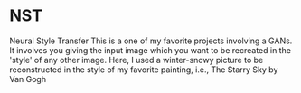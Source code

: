 # NST
Neural Style Transfer
This is a one of my favorite projects involving a GANs.
It involves you giving the input image which you want to
be recreated in the 'style' of any other image.
Here, I used a winter-snowy picture to be reconstructed
in the style of my favorite painting, i.e., The Starry Sky by Van Gogh
